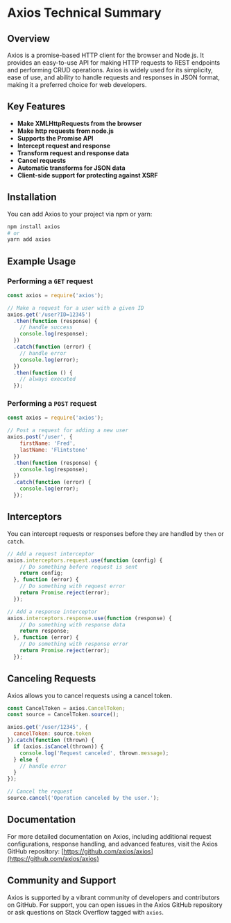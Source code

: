 # Axios Technical Summary

## Overview

Axios is a promise-based HTTP client for the browser and Node.js. It provides an easy-to-use API for making HTTP requests to REST endpoints and performing CRUD operations. Axios is widely used for its simplicity, ease of use, and ability to handle requests and responses in JSON format, making it a preferred choice for web developers.

## Key Features

- **Make XMLHttpRequests from the browser**
- **Make http requests from node.js**
- **Supports the Promise API**
- **Intercept request and response**
- **Transform request and response data**
- **Cancel requests**
- **Automatic transforms for JSON data**
- **Client-side support for protecting against XSRF**

## Installation

You can add Axios to your project via npm or yarn:

```bash
npm install axios
# or
yarn add axios
```

## Example Usage

### Performing a `GET` request

```javascript
const axios = require('axios');

// Make a request for a user with a given ID
axios.get('/user?ID=12345')
  .then(function (response) {
    // handle success
    console.log(response);
  })
  .catch(function (error) {
    // handle error
    console.log(error);
  })
  .then(function () {
    // always executed
  });
```

### Performing a `POST` request

```javascript
const axios = require('axios');

// Post a request for adding a new user
axios.post('/user', {
    firstName: 'Fred',
    lastName: 'Flintstone'
  })
  .then(function (response) {
    console.log(response);
  })
  .catch(function (error) {
    console.log(error);
  });
```

## Interceptors

You can intercept requests or responses before they are handled by `then` or `catch`.

```javascript
// Add a request interceptor
axios.interceptors.request.use(function (config) {
    // Do something before request is sent
    return config;
  }, function (error) {
    // Do something with request error
    return Promise.reject(error);
  });

// Add a response interceptor
axios.interceptors.response.use(function (response) {
    // Do something with response data
    return response;
  }, function (error) {
    // Do something with response error
    return Promise.reject(error);
  });
```

## Canceling Requests

Axios allows you to cancel requests using a cancel token.

```javascript
const CancelToken = axios.CancelToken;
const source = CancelToken.source();

axios.get('/user/12345', {
  cancelToken: source.token
}).catch(function (thrown) {
  if (axios.isCancel(thrown)) {
    console.log('Request canceled', thrown.message);
  } else {
    // handle error
  }
});

// Cancel the request
source.cancel('Operation canceled by the user.');
```

## Documentation

For more detailed documentation on Axios, including additional request configurations, response handling, and advanced features, visit the Axios GitHub repository: [https://github.com/axios/axios](https://github.com/axios/axios)

## Community and Support

Axios is supported by a vibrant community of developers and contributors on GitHub. For support, you can open issues in the Axios GitHub repository or ask questions on Stack Overflow tagged with `axios`.
```
